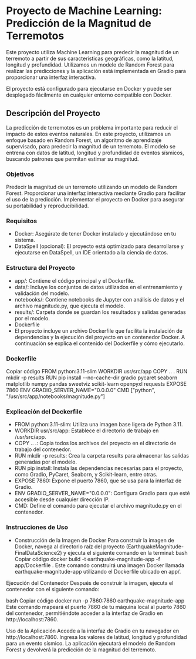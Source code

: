 # Proyecto de Machine Learning: Predicción de la Magnitud de Terremotos
Este proyecto utiliza Machine Learning para predecir la magnitud de un terremoto a partir de sus características geográficas, como la latitud, longitud y profundidad. Utilizamos un modelo de Random Forest para realizar las predicciones y la aplicación está implementada en Gradio para proporcionar una interfaz interactiva.

El proyecto está configurado para ejecutarse en Docker y puede ser desplegado fácilmente en cualquier entorno compatible con Docker.

## Descripción del Proyecto
La predicción de terremotos es un problema importante para reducir el impacto de estos eventos naturales. En este proyecto, utilizamos un enfoque basado en Random Forest, un algoritmo de aprendizaje supervisado, para predecir la magnitud de un terremoto. El modelo se entrena con datos de latitud, longitud y profundidad de eventos sísmicos, buscando patrones que permitan estimar su magnitud.

### Objetivos
Predecir la magnitud de un terremoto utilizando un modelo de Random Forest.
Proporcionar una interfaz interactiva mediante Gradio para facilitar el uso de la predicción.
Implementar el proyecto en Docker para asegurar su portabilidad y reproducibilidad.
### Requisitos
- Docker: Asegúrate de tener Docker instalado y ejecutándose en tu sistema.
- DataSpell (opcional): El proyecto está optimizado para desarrollarse y ejecutarse en DataSpell, un IDE orientado a la ciencia de datos.

### Estructura del Proyecto
- app/: Contiene el código principal y el Dockerfile.
- data/: Incluye los conjuntos de datos utilizados en el entrenamiento y validación del modelo.
- notebooks/: Contiene notebooks de Jupyter con análisis de datos y el archivo magnitude.py, que ejecuta el modelo.
- results/: Carpeta donde se guardan los resultados y salidas generadas por el modelo.
- Dockerfile
- El proyecto incluye un archivo Dockerfile que facilita la instalación de dependencias y la ejecución del proyecto en un contenedor Docker. A continuación se explica el contenido del Dockerfile y cómo ejecutarlo.

### Dockerfile
Copiar código
FROM python:3.11-slim
WORKDIR usr/src/app
COPY .. .
RUN mkdir -p results
RUN pip install --no-cache-dir gradio pycaret seaborn matplotlib numpy pandas sweetviz scikit-learn openpyxl requests
EXPOSE 7860
ENV GRADIO_SERVER_NAME="0.0.0.0"
CMD ["python", "/usr/src/app/notebooks/magnitude.py"]
### Explicación del Dockerfile
- FROM python:3.11-slim: Utiliza una imagen base ligera de Python 3.11.
- WORKDIR usr/src/app: Establece el directorio de trabajo en /usr/src/app.
- COPY .. .: Copia todos los archivos del proyecto en el directorio de trabajo del contenedor.
- RUN mkdir -p results: Crea la carpeta results para almacenar las salidas generadas por el modelo.
- RUN pip install: Instala las dependencias necesarias para el proyecto, como Gradio, PyCaret, Seaborn, y Scikit-learn, entre otras.
- EXPOSE 7860: Expone el puerto 7860, que se usa para la interfaz de Gradio.
- ENV GRADIO_SERVER_NAME="0.0.0.0": Configura Gradio para que esté accesible desde cualquier dirección IP.
- CMD: Define el comando para ejecutar el archivo magnitude.py en el contenedor.
### Instrucciones de Uso
- Construcción de la Imagen de Docker
Para construir la imagen de Docker, navega al directorio raíz del proyecto (EarthquakeMagnitude-FinalDataScience2) y ejecuta el siguiente comando en la terminal:
bash
Copiar código
docker build -t earthquake-magnitude-app -f app/Dockerfile .
Este comando construirá una imagen Docker llamada earthquake-magnitude-app utilizando el Dockerfile ubicado en app/.

Ejecución del Contenedor
Después de construir la imagen, ejecuta el contenedor con el siguiente comando:

bash
Copiar código
docker run -p 7860:7860 earthquake-magnitude-app
Este comando mapeará el puerto 7860 de tu máquina local al puerto 7860 del contenedor, permitiéndote acceder a la interfaz de Gradio en http://localhost:7860.

Uso de la Aplicación
Accede a la interfaz de Gradio en tu navegador en http://localhost:7860.
Ingresa los valores de latitud, longitud y profundidad para un evento sísmico.
La aplicación ejecutará el modelo de Random Forest y devolverá la predicción de la magnitud del terremoto.